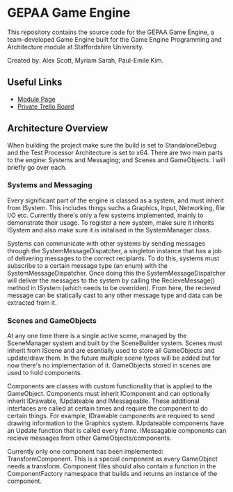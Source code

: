 # GEPAA Game Engine #

This repository contains the source code for the GEPAA Game Engine, a team-developed Game Engine built for the Game Engine Programming and Architecture
module at Staffordshire University. 

Created by: Alex Scott, Myriam Sarah, Paul-Emile Kim.

## Useful Links ##

* [Module Page](http://www.staffs.ac.uk/current/student/modules/showmodule.php?code=COSE70635)
* [Private Trello Board](https://trello.com/b/jZPgM3R2/gepaa-group-1)

## Architecture Overview ##
When building the project make sure the build is set to StandaloneDebug and the Test Processor Architecture is set to x64.
There are two main parts to the engine: Systems and Messaging; and Scenes and GameObjects. I will briefly go over each.

### Systems and Messaging ###
Every significant part of the engine is classed as a system, and must inherit from ISystem. This includes things suchs a Graphics, Input, Networking,
file I/O etc. Currently there's only a few systems implemented, mainly to demonstrate their usage. To register a new system, make sure it inherits ISystem
and also make sure it is initalised in the SystemManager class. 

Systems can communicate with other systems by sending messages through the SystemMessageDispatcher, a singleton instance that has a job of delivering messages to
the correct recipiants. To do this, systems must subscribe to a certain message type (an enum) with the SystemMessageDispatcher. Once doing this the SystemMessageDispatcher
will deliver the messages to the system by calling the RecieveMessage() method in ISystem (which needs to be overriden). From here, the recieved
message can be statically cast to any other message type and data can be extracted from it.

### Scenes and GameObjects ###
At any one time there is a single active scene, managed by the SceneManager system and built by the SceneBuilder system. Scenes must inherit from IScene
and are esentially used to store all GameObjects and update/draw them. In the future multiple scene types will be added but for now there's no implementation
of it. GameObjects stored in scenes are used to hold components. 

Components are classes with custom functionality that is applied to the GameObject. Components must inherit IComponent and can optionally inherit 
IDrawable, IUpdateable and IMessageable. These additional interfaces are called at certain times and require the component to do certain things. 
For example, IDrawable components are required to send drawing information to the Graphics system. IUpdateable components have an Update function 
that is called every frame. IMessagable components can recieve messages from other GameObjects/components. 

Currently only one component has been implemented: TransformComponent. This is a special component as every GameObject needs a transform. Component files
should also contain a function in the ComponentFactory namespace that builds and returns an instance of the component.